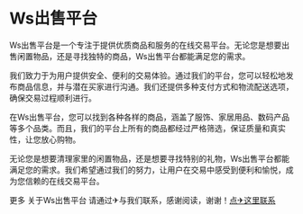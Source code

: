 # Ws出售平台

Ws出售平台是一个专注于提供优质商品和服务的在线交易平台。无论您是想要出售闲置物品，还是寻找独特的商品，Ws出售平台都能满足您的需求。

我们致力于为用户提供安全、便利的交易体验。通过我们的平台，您可以轻松地发布商品信息，并与潜在买家进行沟通。我们还提供多种支付方式和物流配送选项，确保交易过程顺利进行。

在Ws出售平台，您可以找到各种各样的商品，涵盖了服饰、家居用品、数码产品等多个品类。而且，我们的平台上所有的商品都经过严格筛选，保证质量和真实性，让您放心购物。

无论您是想要清理家里的闲置物品，还是想要寻找特别的礼物，Ws出售平台都能满足您的需求。我们希望通过我们的努力，让用户在交易中感受到便利和愉悦，成为您信赖的在线交易平台。

更多 关于Ws出售平台 请通过✈与我们联系，感谢阅读，谢谢！[点✈这里联系](https://ww.k02.cc)